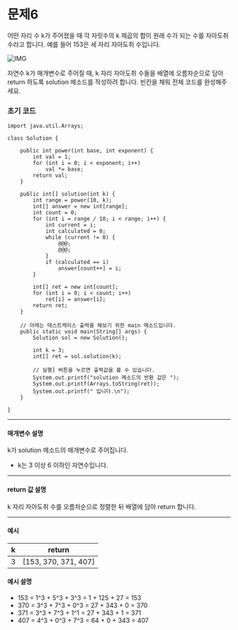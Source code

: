 # 문제6

어떤 자리 수 k가 주어졌을 때 각 자릿수의 k 제곱의 합이 원래 수가 되는 수를 자아도취 수라고 합니다. 예를 들어 153은 세 자리 자아도취 수입니다.

![IMG](http://res.cloudinary.com/drsnvubas/image/upload/c_scale,w_400/v1518153392/narci_qsawna.png)

자연수 k가 매개변수로 주어질 때, k 자리 자아도취 수들을 배열에 오름차순으로 담아 return 하도록 solution 메소드를 작성하려 합니다. 빈칸을 채워 전체 코드를 완성해주세요.

### 초기 코드

```
import java.util.Arrays;

class Solution {

    public int power(int base, int exponent) {
        int val = 1;
        for (int i = 0; i < exponent; i++) 
            val *= base;
        return val;
    }
    
    public int[] solution(int k) {
        int range = power(10, k);
        int[] answer = new int[range];
        int count = 0;
        for (int i = range / 10; i < range; i++) {
            int current = i;
            int calculated = 0;
            while (current != 0) {
                @@@;
                @@@;
            }
            if (calculated == i)
                answer[count++] = i;
        }

        int[] ret = new int[count];
        for (int i = 0; i < count; i++)
            ret[i] = answer[i];
        return ret;
    }

    // 아래는 테스트케이스 출력을 해보기 위한 main 메소드입니다.
    public static void main(String[] args) {
        Solution sol = new Solution();
        
        int k = 3;
        int[] ret = sol.solution(k);

        // 실행] 버튼을 누르면 출력값을 볼 수 있습니다.
        System.out.printf("solution 메소드의 반환 값은 ");
        System.out.printf(Arrays.toString(ret));
        System.out.printf(" 입니다.\n");
    }   
    
}
```

---

#### 매개변수 설명
k가 solution 메소드의 매개변수로 주어집니다.

* k는 3 이상 6 이하인 자연수입니다.

---

#### return 값 설명

k 자리 자아도취 수를 오름차순으로 정렬한 뒤 배열에 담아 return 합니다.

---

#### 예시

| k | return               |
|---|----------------------|
| 3 | [153, 370, 371, 407] |

#### 예시 설명

* 153 = 1^3 + 5^3 + 3^3 = 1 + 125 + 27 = 153
* 370 = 3^3 + 7^3 + 0^3 = 27 + 343 + 0 = 370
* 371 = 3^3 + 7^3 + 1^1 = 27 + 343 + 1 = 371
* 407 = 4^3 + 0^3 + 7^3 = 64 + 0 + 343 = 407

